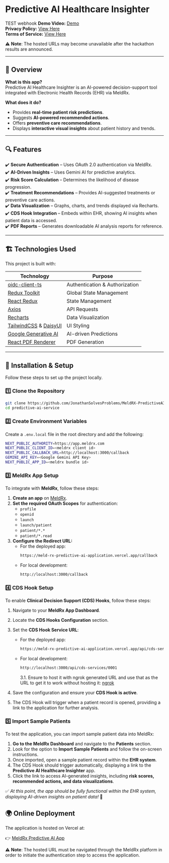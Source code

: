 # Predictive AI Healthcare Insighter

TEST webhook
**Demo Video:** [Demo](https://www.youtube.com/watch?v=WfQ6cVL-SXc)  
**Privacy Policy:** [View Here](https://meld-rx-predictive-ai-application.vercel.app/privacy-policy)  
**Terms of Service:** [View Here](https://meld-rx-predictive-ai-application.vercel.app/terms-of-service)

⚠ **Note**: The hosted URLs may become unavailable after the hackathon results are announced.

---

## 📌 Overview

**What is this app?**  
Predictive AI Healthcare Insighter is an AI-powered decision-support tool integrated with Electronic Health Records (EHR) via MeldRx.

**What does it do?**

- Provides **real-time patient risk predictions**.
- Suggests **AI-powered recommended actions**.
- Offers **preventive care recommendations**.
- Displays **interactive visual insights** about patient history and trends.

---

## 🔍 Features

✔️ **Secure Authentication** – Uses OAuth 2.0 authentication via MeldRx.  
✔️ **AI-Driven Insights** – Uses Gemini AI for predictive analytics.  
✔️ **Risk Score Calculation** – Determines the likelihood of disease progression.  
✔️ **Treatment Recommendations** – Provides AI-suggested treatments or preventive care actions.  
✔️ **Data Visualization** – Graphs, charts, and trends displayed via Recharts.  
✔️ **CDS Hook Integration** – Embeds within EHR, showing AI insights when patient data is accessed.  
✔️ **PDF Reports** – Generates downloadable AI analysis reports for reference.

---

## 🏗️ Technologies Used

This project is built with:

| Technology                                                                | Purpose                        |
| ------------------------------------------------------------------------- | ------------------------------ |
| [oidc-client-ts](https://github.com/authts/oidc-client-ts)                | Authentication & Authorization |
| [Redux Toolkit](https://redux-toolkit.js.org/)                            | Global State Management        |
| [React Redux](https://react-redux.js.org/)                                | State Management               |
| [Axios](https://axios-http.com/)                                          | API Requests                   |
| [Recharts](https://recharts.org/)                                         | Data Visualization             |
| [TailwindCSS](https://tailwindcss.com/) & [DaisyUI](https://daisyui.com/) | UI Styling                     |
| [Google Generative AI](https://ai.google.dev/)                            | AI-driven Predictions          |
| [React PDF Renderer](https://react-pdf.org/)                              | PDF Generation                 |

---

## 🚀 Installation & Setup

Follow these steps to set up the project locally.

### 1️⃣ Clone the Repository

```sh
git clone https://github.com/JonathanSolvesProblems/MeldRX-PredictiveAI-Application.git
cd predictive-ai-service
```

### 2️⃣ Create Environment Variables

Create a `.env.local` file in the root directory and add the following:

```sh
NEXT_PUBLIC_AUTHORITY=https://app.meldrx.com
NEXT_PUBLIC_CLIENT_ID=<meldrx client id>
NEXT_PUBLIC_CALLBACK_URL=http://localhost:3000/callback
GEMINI_API_KEY=<Google Gemini API Key>
NEXT_PUBLIC_APP_ID=<meldrx bundle id>
```

### 3️⃣ MeldRx App Setup

To integrate with **MeldRx**, follow these steps:

1. **Create an app** on [MeldRx](https://app.meldrx.com/).
2. **Set the required OAuth Scopes** for authentication:
   - `profile`
   - `openid`
   - `launch`
   - `launch/patient`
   - `patient/*.*`
   - `patient/*.read`
3. **Configure the Redirect URL:**
   - For the deployed app:
     ```sh
     https://meld-rx-predictive-ai-application.vercel.app/callback
     ```
   - For local development:
     ```sh
     http://localhost:3000/callback
     ```

### 4️⃣ CDS Hook Setup

To enable **Clinical Decision Support (CDS) Hooks**, follow these steps:

1. Navigate to your **MeldRx App Dashboard**.
2. Locate the **CDS Hooks Configuration** section.
3. Set the **CDS Hook Service URL**:

   - For the deployed app:
     ```sh
     https://meld-rx-predictive-ai-application.vercel.app/api/cds-services/0001
     ```
   - For local development:

     ```sh
     http://localhost:3000/api/cds-services/0001
     ```

     3.1. Ensure to host it with ngrok generated URL and use that as the URL to get it to work without hosting it: [ngrok](https://ngrok.com/)

4. Save the configuration and ensure your **CDS Hook is active**.
5. The CDS Hook will trigger when a patient record is opened, providing a link to the application for further analysis.

### 5️⃣ Import Sample Patients

To test the application, you can import sample patient data into MeldRx:

1. **Go to the MeldRx Dashboard** and navigate to the **Patients** section.
2. Look for the option to **Import Sample Patients** and follow the on-screen instructions.
3. Once imported, open a sample patient record within the **EHR system**.
4. The CDS Hook should trigger automatically, displaying a link to the **Predictive AI Healthcare Insighter** app.
5. Click the link to access AI-generated insights, including **risk scores, recommended actions, and data visualizations**.

✅ _At this point, the app should be fully functional within the EHR system, displaying AI-driven insights on patient data!_ 🚀

## 🌍 Online Deployment

The application is hosted on Vercel at:

👉 [MeldRx Predictive AI App](https://meld-rx-predictive-ai-application.vercel.app/)

⚠ **Note**: The hosted URL must be navigated through the MeldRx platform in order to initiate the authentication step to access the application.
